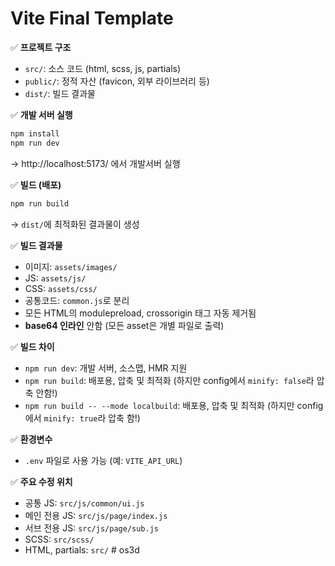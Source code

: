 
# Vite Final Template

✅ **프로젝트 구조**
- `src/`: 소스 코드 (html, scss, js, partials)
- `public/`: 정적 자산 (favicon, 외부 라이브러리 등)
- `dist/`: 빌드 결과물

✅ **개발 서버 실행**
```bash
npm install
npm run dev
```
→ http://localhost:5173/ 에서 개발서버 실행

✅ **빌드 (배포)**
```bash
npm run build
```
→ `dist/`에 최적화된 결과물이 생성

✅ **빌드 결과물**
- 이미지: `assets/images/`
- JS: `assets/js/`
- CSS: `assets/css/`
- 공통코드: `common.js`로 분리
- 모든 HTML의 modulepreload, crossorigin 태그 자동 제거됨
- **base64 인라인** 안함 (모든 asset은 개별 파일로 출력)

✅ **빌드 차이**
- `npm run dev`: 개발 서버, 소스맵, HMR 지원
- `npm run build`: 배포용, 압축 및 최적화 (하지만 config에서 `minify: false`라 압축 안함!)
- `npm run build -- --mode localbuild`: 배포용, 압축 및 최적화 (하지만 config에서 `minify: true`라 압축 함!)



✅ **환경변수**
- `.env` 파일로 사용 가능 (예: `VITE_API_URL`)

✅ **주요 수정 위치**
- 공통 JS: `src/js/common/ui.js`
- 메인 전용 JS: `src/js/page/index.js`
- 서브 전용 JS: `src/js/page/sub.js`
- SCSS: `src/scss/`
- HTML, partials: `src/`
#   o s 3 d  
 